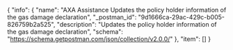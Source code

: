 {
  "info": {
    "name": "AXA Assistance Updates the policy holder information of the gas damage declaration",
    "_postman_id": "9d1666ca-29ac-429c-b005-826759b2a525",
    "description": "Updates the policy holder information of the gas damage declaration",
    "schema": "https://schema.getpostman.com/json/collection/v2.0.0/"
  },
  "item": []
}